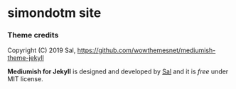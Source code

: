 # simondotm site







### Theme credits

Copyright (C) 2019 Sal, https://github.com/wowthemesnet/mediumish-theme-jekyll

**Mediumish for Jekyll** is designed and developed by [Sal](https://www.wowthemes.net) and it is *free* under MIT license. 
